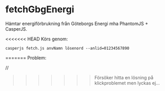 fetchGbgEnergi
==============

Hämtar energiförbrukning från Göteborgs Energi mha PhantomJS + CasperJS.

<<<<<<< HEAD
Körs genom:
~~~~
casperjs fetch.js anvNamn lösenord --anlid=01234567890
~~~~
=======
Problem:

//<![CDATA[
var theForm = document.forms['form1'];
if (!theForm) {
    theForm = document.form1;
}
function __doPostBack(eventTarget, eventArgument) {
    if (!theForm.onsubmit || (theForm.onsubmit() != false)) {
        theForm.__EVENTTARGET.value = eventTarget;
        theForm.__EVENTARGUMENT.value = eventArgument;
        theForm.submit();
    }
}
//]]>
>>>>>>> Försöker hitta en lösning på klickproblemet men lyckas ej...
